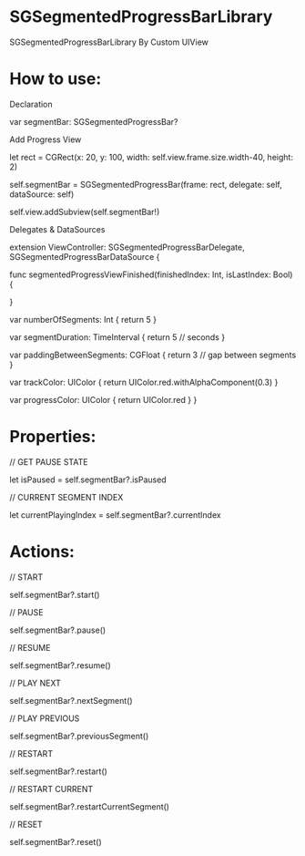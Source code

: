 # SGSegmentedProgressBarLibrary
SGSegmentedProgressBarLibrary By Custom UIView

# How to use:

Declaration

var segmentBar: SGSegmentedProgressBar?

Add Progress View

let rect = CGRect(x: 20, y: 100, width: self.view.frame.size.width-40, height: 2)

self.segmentBar = SGSegmentedProgressBar(frame: rect, delegate: self, dataSource: self)

self.view.addSubview(self.segmentBar!)

Delegates & DataSources

extension ViewController: SGSegmentedProgressBarDelegate, SGSegmentedProgressBarDataSource {

func segmentedProgressViewFinished(finishedIndex: Int, isLastIndex: Bool) {
    
}

var numberOfSegments: Int {
    return 5
}

var segmentDuration: TimeInterval {
    return 5 // seconds
}

var paddingBetweenSegments: CGFloat {
    return 3 // gap between segments
}

var trackColor: UIColor {
    return UIColor.red.withAlphaComponent(0.3)
}

var progressColor: UIColor {
    return UIColor.red
}
}

# Properties:

// GET PAUSE STATE

let isPaused = self.segmentBar?.isPaused

// CURRENT SEGMENT INDEX

let currentPlayingIndex = self.segmentBar?.currentIndex

# Actions:

// START

self.segmentBar?.start()

// PAUSE

self.segmentBar?.pause()

// RESUME

self.segmentBar?.resume()

// PLAY NEXT

self.segmentBar?.nextSegment()

// PLAY PREVIOUS

self.segmentBar?.previousSegment()

// RESTART

self.segmentBar?.restart()

// RESTART CURRENT

self.segmentBar?.restartCurrentSegment()

// RESET

self.segmentBar?.reset()
